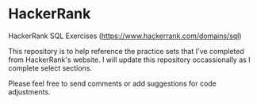 # HackerRank
HackerRank SQL Exercises (https://www.hackerrank.com/domains/sql)

This repository is to help reference the practice sets that I've completed from HackerRank's website. I will update this repository occassionally as I complete select sections.

Please feel free to send comments or add suggestions for code adjustments.
